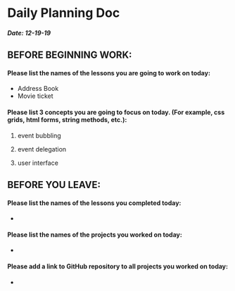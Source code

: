 # Daily Planning Doc

##### Date: 12-19-19

## BEFORE BEGINNING WORK:


#### Please list the names of the lessons you are going to work on today:

* Address Book
* Movie ticket



#### Please list 3 concepts you are going to focus on today. (For example, css grids, html forms, string methods, etc.):

1. event bubbling

2. event delegation

3. user interface


## BEFORE YOU LEAVE:


#### Please list the names of the lessons you completed today:

*


#### Please list the names of the projects you worked on today:

*

#### Please add a link to GitHub repository to all projects you worked on today:

*

